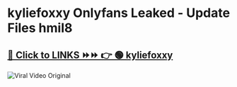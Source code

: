 
 # kyliefoxxy Onlyfans Leaked - Update Files hmil8

## <h2><a href="https://clipsfans.com/kyliefoxxy&ref=git">🔗 Click to LINKS ⏩⏩ 👉 🟢 kyliefoxxy </a></h2>

<a href="https://clipsfans.com/kyliefoxxy&ref=git" rel="nofollow" data-target="animated-image.originalLink"><img src="https://i.ibb.co.com/xMMVF88/686577567.gif" alt="Viral Video Original" style="max-width: 100%; display: inline-block;" data-target="animated-image.originalImage"></a>

